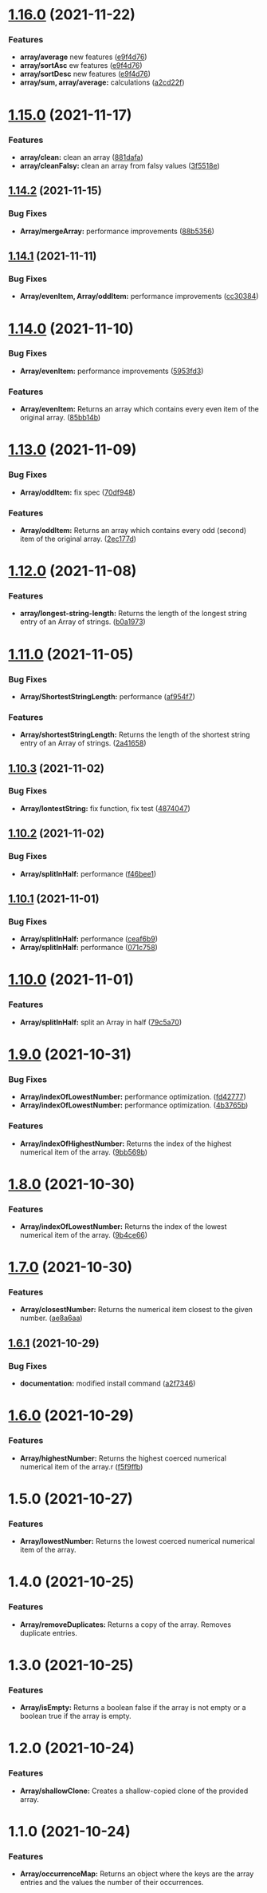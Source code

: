 # [1.16.0](https://github.com/martinkr/onelinecode/compare/v1.15.0...v1.16.0) (2021-11-22)


### Features

* **array/average**
new features ([e9f4d76](https://github.com/martinkr/onelinecode/commit/e9f4d76dfba5d04fa26bab8c564248af620d4a59))
* **array/sortAsc** ew features ([e9f4d76](https://github.com/martinkr/onelinecode/commit/e9f4d76dfba5d04fa26bab8c564248af620d4a59))
* **array/sortDesc** new features ([e9f4d76](https://github.com/martinkr/onelinecode/commit/e9f4d76dfba5d04fa26bab8c564248af620d4a59))
* **array/sum, array/average:** calculations ([a2cd22f](https://github.com/martinkr/onelinecode/commit/a2cd22fb3ac3fb770c01820bb4ce046cade3d522))

# [1.15.0](https://github.com/martinkr/onelinecode/compare/v1.14.2...v1.15.0) (2021-11-17)


### Features

* **array/clean:** clean an array ([881dafa](https://github.com/martinkr/onelinecode/commit/881dafa2ebb8727974dcdcc15f4056222053306a))
* **array/cleanFalsy:** clean an array from falsy values ([3f5518e](https://github.com/martinkr/onelinecode/commit/3f5518e62e9a50865325b4754218c47aacb8d4b0))

## [1.14.2](https://github.com/martinkr/onelinecode/compare/v1.14.1...v1.14.2) (2021-11-15)


### Bug Fixes

* **Array/mergeArray:** performance improvements ([88b5356](https://github.com/martinkr/onelinecode/commit/88b53567425cae4cfb2352128cf9882a89872c92))

## [1.14.1](https://github.com/martinkr/onelinecode/compare/v1.14.0...v1.14.1) (2021-11-11)


### Bug Fixes

* **Array/evenItem, Array/oddItem:** performance improvements ([cc30384](https://github.com/martinkr/onelinecode/commit/cc30384478582fa1002b850bedcd53539bedd1a2))

# [1.14.0](https://github.com/martinkr/onelinecode/compare/v1.13.0...v1.14.0) (2021-11-10)


### Bug Fixes

* **Array/evenItem:** performance improvements ([5953fd3](https://github.com/martinkr/onelinecode/commit/5953fd3779c3b7a97ff8d7f9caf880cbefd1f814))


### Features

* **Array/evenItem:** Returns an array which contains every even  item of the original array. ([85bb14b](https://github.com/martinkr/onelinecode/commit/85bb14bccae3b4492b6e62a8cbfb7371da4ccc06))

# [1.13.0](https://github.com/martinkr/onelinecode/compare/v1.12.0...v1.13.0) (2021-11-09)


### Bug Fixes

* **Array/oddItem:** fix spec ([70df948](https://github.com/martinkr/onelinecode/commit/70df948615c9ec7384fdfea2f8925f71aa3dfccc))


### Features

* **Array/oddItem:** Returns an array which contains every odd (second) item of the original array. ([2ec177d](https://github.com/martinkr/onelinecode/commit/2ec177dbc7048aab4d5a95c438e50eafafbff176))

# [1.12.0](https://github.com/martinkr/onelinecode/compare/v1.11.0...v1.12.0) (2021-11-08)


### Features

* **array/longest-string-length:** Returns the length of the longest string entry of an Array of strings. ([b0a1973](https://github.com/martinkr/onelinecode/commit/b0a1973c461ad3630a053ff2c402a3d6ac64400a))

# [1.11.0](https://github.com/martinkr/onelinecode/compare/v1.10.3...v1.11.0) (2021-11-05)


### Bug Fixes

* **Array/ShortestStringLength:** performance ([af954f7](https://github.com/martinkr/onelinecode/commit/af954f7d4553844d13230447b624799c7268455f))


### Features

* **Array/shortestStringLength:** Returns the length of the shortest string entry of an Array of strings. ([2a41658](https://github.com/martinkr/onelinecode/commit/2a41658b727f9022d7815611bfe64d5fc43d53bf))

## [1.10.3](https://github.com/martinkr/onelinecode/compare/v1.10.2...v1.10.3) (2021-11-02)


### Bug Fixes

* **Array/lontestString:** fix function, fix  test ([4874047](https://github.com/martinkr/onelinecode/commit/487404722d9cf2b19c99a1f4c7dcc635f18887e2))

## [1.10.2](https://github.com/martinkr/onelinecode/compare/v1.10.1...v1.10.2) (2021-11-02)


### Bug Fixes

* **Array/splitInHalf:** performance ([f46bee1](https://github.com/martinkr/onelinecode/commit/f46bee1c6c8a272dffd63ef080d2b5aff589c16d))

## [1.10.1](https://github.com/martinkr/onelinecode/compare/v1.10.0...v1.10.1) (2021-11-01)


### Bug Fixes

* **Array/splitInHalf:** performance ([ceaf6b9](https://github.com/martinkr/onelinecode/commit/ceaf6b9f4bdce6216c6ed07243cbfcbdc100a792))
* **Array/splitInHalf:** performance ([071c758](https://github.com/martinkr/onelinecode/commit/071c7588b11c82568b05e51ac47797b556ee9b97))

# [1.10.0](https://github.com/martinkr/onelinecode/compare/v1.9.0...v1.10.0) (2021-11-01)


### Features

* **Array/splitInHalf:** split an Array in half ([79c5a70](https://github.com/martinkr/onelinecode/commit/79c5a70f1918facdb79e02321e7ce1d19aa92881))

# [1.9.0](https://github.com/martinkr/onelinecode/compare/v1.8.0...v1.9.0) (2021-10-31)


### Bug Fixes

* **Array/indexOfLowestNumber:** performance optimization. ([fd42777](https://github.com/martinkr/onelinecode/commit/fd42777ebc42db1d1d6556bdfb25b718e235c8bb))
* **Array/indexOfLowestNumber:** performance optimization. ([4b3765b](https://github.com/martinkr/onelinecode/commit/4b3765b8d93ab16b74f3edeb8d4efdd05bf4bfef))


### Features

* **Array/indexOfHighestNumber:** Returns the index of the highest numerical item of the array. ([9bb569b](https://github.com/martinkr/onelinecode/commit/9bb569b57c4f85bc04584081a4f0b3181b08cfa6))

# [1.8.0](https://github.com/martinkr/onelinecode/compare/v1.7.0...v1.8.0) (2021-10-30)


### Features

* **Array/indexOfLowestNumber:** Returns the index of the lowest numerical item of the array. ([9b4ce66](https://github.com/martinkr/onelinecode/commit/9b4ce665af1cf3d8cb4eb53bc242cfa54028d0be))

# [1.7.0](https://github.com/martinkr/onelinecode/compare/v1.6.1...v1.7.0) (2021-10-30)


### Features

* **Array/closestNumber:** Returns the numerical item closest to the given number. ([ae8a6aa](https://github.com/martinkr/onelinecode/commit/ae8a6aa2fc2414ced071012323a7337696724cbb))

## [1.6.1](https://github.com/martinkr/onelinecode/compare/v1.6.0...v1.6.1) (2021-10-29)


### Bug Fixes

* **documentation:** modified install command ([a2f7346](https://github.com/martinkr/onelinecode/commit/a2f7346cbc826d9c5ef043e8969851c6aaac3a0c))

# [1.6.0](https://github.com/martinkr/onelinecode/compare/v1.5.5...v1.6.0) (2021-10-29)
 
### Features

* **Array/highestNumber:** Returns the highest coerced numerical numerical item of the array.r ([f5f9ffb](https://github.com/martinkr/onelinecode/commit/f5f9ffb04ce3b24b232aa927bd439f66b8f00293))
  
# 1.5.0 (2021-10-27)
### Features

* **Array/lowestNumber:** Returns the lowest coerced numerical numerical item of the array. 
  
# 1.4.0 (2021-10-25)

### Features

* **Array/removeDuplicates:** Returns a copy of the array. Removes duplicate entries.
# 1.3.0 (2021-10-25)
### Features

* **Array/isEmpty:** Returns a boolean false if the array is not empty or a boolean true if the array is empty.

# 1.2.0 (2021-10-24)
 
### Features

* **Array/shallowClone:** Creates a shallow-copied clone of the provided array. 
# 1.1.0 (2021-10-24)

### Features

* **Array/occurrenceMap:** Returns an object where the keys are the array entries and the values the number of their occurrences.
